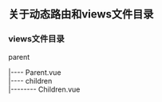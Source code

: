 ## 关于动态路由和views文件目录
### views文件目录
parent   

|---- Parent.vue  
|---- children  
|-------- Children.vue


